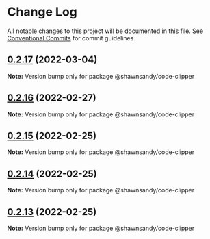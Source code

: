# Change Log

All notable changes to this project will be documented in this file.
See [Conventional Commits](https://conventionalcommits.org) for commit guidelines.

## [0.2.17](https://github.com/shawn-sandy/ideas/compare/@shawnsandy/code-clipper@0.2.16...@shawnsandy/code-clipper@0.2.17) (2022-03-04)

**Note:** Version bump only for package @shawnsandy/code-clipper





## [0.2.16](https://github.com/shawn-sandy/ideas/compare/@shawnsandy/code-clipper@0.2.15...@shawnsandy/code-clipper@0.2.16) (2022-02-27)

**Note:** Version bump only for package @shawnsandy/code-clipper






## [0.2.15](https://github.com/shawn-sandy/ideas/compare/@shawnsandy/code-clipper@0.2.14...@shawnsandy/code-clipper@0.2.15) (2022-02-25)

**Note:** Version bump only for package @shawnsandy/code-clipper





## [0.2.14](https://github.com/shawn-sandy/ideas/compare/@shawnsandy/code-clipper@0.2.12...@shawnsandy/code-clipper@0.2.14) (2022-02-25)

**Note:** Version bump only for package @shawnsandy/code-clipper





## [0.2.13](https://github.com/shawn-sandy/ideas/compare/@shawnsandy/code-clipper@0.2.12...@shawnsandy/code-clipper@0.2.13) (2022-02-25)

**Note:** Version bump only for package @shawnsandy/code-clipper
